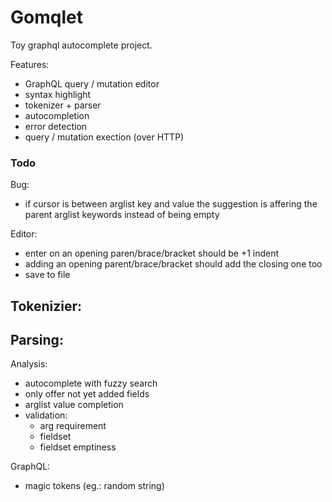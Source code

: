 # Gomqlet

Toy graphql autocomplete project.

Features:

- GraphQL query / mutation editor
- syntax highlight
- tokenizer + parser
- autocompletion
- error detection
- query / mutation exection (over HTTP)

### Todo

Bug:
- if cursor is between arglist key and value the suggestion is affering the parent arglist keywords instead of being empty

Editor:
- enter on an opening paren/brace/bracket should be +1 indent
- adding an opening parent/brace/bracket should add the closing one too
- save to file

Tokenizier:
-

Parsing:
-

Analysis:
- autocomplete with fuzzy search
- only offer not yet added fields
- arglist value completion
- validation:
    - arg requirement
    - fieldset
    - fieldset emptiness

GraphQL:
- magic tokens (eg.: random string)

